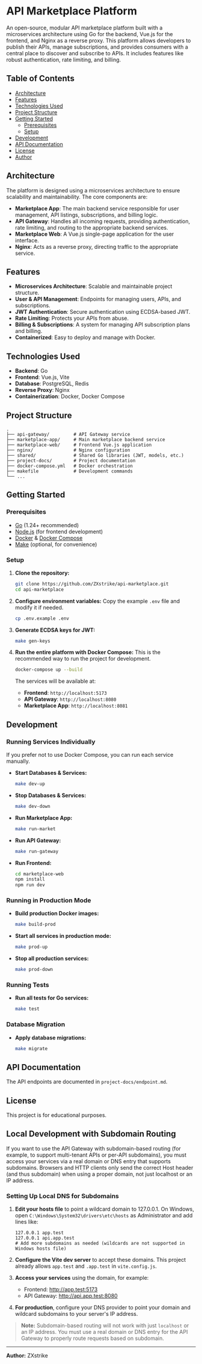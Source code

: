 # API Marketplace Platform

An open-source, modular API marketplace platform built with a microservices architecture using Go for the backend, Vue.js for the frontend, and Nginx as a reverse proxy. This platform allows developers to publish their APIs, manage subscriptions, and provides consumers with a central place to discover and subscribe to APIs. It includes features like robust authentication, rate limiting, and billing.

## Table of Contents

- [Architecture](#architecture)
- [Features](#features)
- [Technologies Used](#technologies-used)
- [Project Structure](#project-structure)
- [Getting Started](#getting-started)
  - [Prerequisites](#prerequisites)
  - [Setup](#setup)
- [Development](#development)
- [API Documentation](#api-documentation)
- [License](#license)
- [Author](#author)

## Architecture

The platform is designed using a microservices architecture to ensure scalability and maintainability. The core components are:

-   **Marketplace App**: The main backend service responsible for user management, API listings, subscriptions, and billing logic.
-   **API Gateway**: Handles all incoming requests, providing authentication, rate limiting, and routing to the appropriate backend services.
-   **Marketplace Web**: A Vue.js single-page application for the user interface.
-   **Nginx**: Acts as a reverse proxy, directing traffic to the appropriate service.

## Features

-   **Microservices Architecture**: Scalable and maintainable project structure.
-   **User & API Management**: Endpoints for managing users, APIs, and subscriptions.
-   **JWT Authentication**: Secure authentication using ECDSA-based JWT.
-   **Rate Limiting**: Protects your APIs from abuse.
-   **Billing & Subscriptions**: A system for managing API subscription plans and billing.
-   **Containerized**: Easy to deploy and manage with Docker.

## Technologies Used

-   **Backend**: Go
-   **Frontend**: Vue.js, Vite
-   **Database**: PostgreSQL, Redis
-   **Reverse Proxy**: Nginx
-   **Containerization**: Docker, Docker Compose

## Project Structure

```
.
├── api-gateway/         # API Gateway service
├── marketplace-app/     # Main marketplace backend service
├── marketplace-web/     # Frontend Vue.js application
├── nginx/               # Nginx configuration
├── shared/              # Shared Go libraries (JWT, models, etc.)
├── project-docs/        # Project documentation
├── docker-compose.yml   # Docker orchestration
├── makefile             # Development commands
└── ...
```

## Getting Started

### Prerequisites

-   [Go](https://golang.org/dl/) (1.24+ recommended)
-   [Node.js](https://nodejs.org/) (for frontend development)
-   [Docker](https://www.docker.com/) & [Docker Compose](https://docs.docker.com/compose/)
-   [Make](https://www.gnu.org/software/make/) (optional, for convenience)

### Setup

1.  **Clone the repository:**
    ```sh
    git clone https://github.com/ZXstrike/api-marketplace.git
    cd api-marketplace
    ```

2.  **Configure environment variables:**
    Copy the example `.env` file and modify it if needed.
    ```sh
    cp .env.example .env
    ```

3.  **Generate ECDSA keys for JWT:**
    ```sh
    make gen-keys
    ```

4.  **Run the entire platform with Docker Compose:**
    This is the recommended way to run the project for development.
    ```sh
    docker-compose up --build
    ```
    The services will be available at:
    -   **Frontend**: `http://localhost:5173`
    -   **API Gateway**: `http://localhost:8080`
    -   **Marketplace App**: `http://localhost:8081`


## Development

### Running Services Individually

If you prefer not to use Docker Compose, you can run each service manually.

-   **Start Databases & Services:**
    ```sh
    make dev-up
    ```

-   **Stop Databases & Services:**
    ```sh
    make dev-down
    ```

-   **Run Marketplace App:**
    ```sh
    make run-market
    ```

-   **Run API Gateway:**
    ```sh
    make run-gateway
    ```

-   **Run Frontend:**
    ```sh
    cd marketplace-web
    npm install
    npm run dev
    ```

### Running in Production Mode

-   **Build production Docker images:**
    ```sh
    make build-prod
    ```

-   **Start all services in production mode:**
    ```sh
    make prod-up
    ```

-   **Stop all production services:**
    ```sh
    make prod-down
    ```

### Running Tests

-   **Run all tests for Go services:**
    ```sh
    make test
    ```

### Database Migration

-   **Apply database migrations:**
    ```sh
    make migrate
    ```

## API Documentation

The API endpoints are documented in `project-docs/endpoint.md`.

## License

This project is for educational purposes.

## Local Development with Subdomain Routing

If you want to use the API Gateway with subdomain-based routing (for example, to support multi-tenant APIs or per-API subdomains), you must access your services via a real domain or DNS entry that supports subdomains. Browsers and HTTP clients only send the correct Host header (and thus subdomain) when using a proper domain, not just localhost or an IP address.

### Setting Up Local DNS for Subdomains

1. **Edit your hosts file** to point a wildcard domain to 127.0.0.1. On Windows, open `C:\Windows\System32\drivers\etc\hosts` as Administrator and add lines like:
   ```
   127.0.0.1 app.test
   127.0.0.1 api.app.test
   # Add more subdomains as needed (wildcards are not supported in Windows hosts file)
   ```

2. **Configure the Vite dev server** to accept these domains. This project already allows `app.test` and `.app.test` in `vite.config.js`.

3. **Access your services** using the domain, for example:
   - Frontend: http://app.test:5173
   - API Gateway: http://api.app.test:8080

4. **For production**, configure your DNS provider to point your domain and wildcard subdomains to your server's IP address.

> **Note:** Subdomain-based routing will not work with just `localhost` or an IP address. You must use a real domain or DNS entry for the API Gateway to properly route requests based on subdomain.

---

**Author:** ZXstrike
